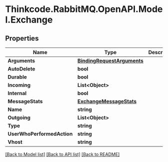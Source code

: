 # Thinkcode.RabbitMQ.OpenAPI.Model.Exchange
## Properties

Name | Type | Description | Notes
------------ | ------------- | ------------- | -------------
**Arguments** | [**BindingRequestArguments**](BindingRequestArguments.md) |  | [optional] 
**AutoDelete** | **bool** |  | [optional] 
**Durable** | **bool** |  | [optional] 
**Incoming** | **List&lt;Object&gt;** |  | [optional] 
**Internal** | **bool** |  | [optional] 
**MessageStats** | [**ExchangeMessageStats**](ExchangeMessageStats.md) |  | [optional] 
**Name** | **string** |  | [optional] 
**Outgoing** | **List&lt;Object&gt;** |  | [optional] 
**Type** | **string** |  | [optional] 
**UserWhoPerformedAction** | **string** |  | [optional] 
**Vhost** | **string** |  | [optional] 

[[Back to Model list]](../README.md#documentation-for-models) [[Back to API list]](../README.md#documentation-for-api-endpoints) [[Back to README]](../README.md)

